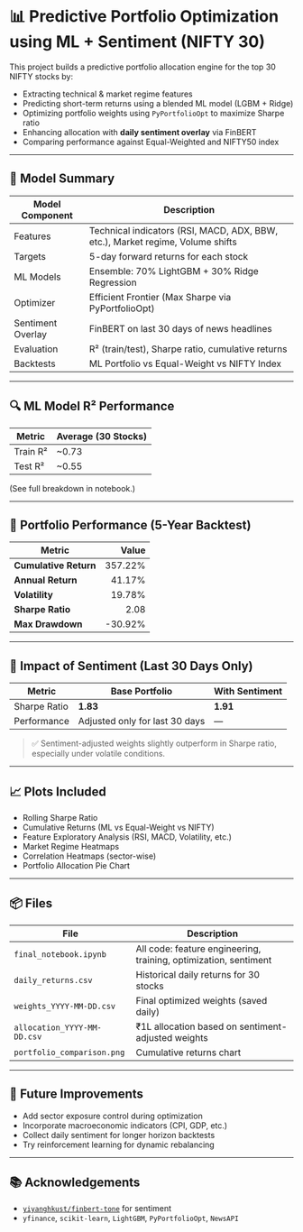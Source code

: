 # 📊 Predictive Portfolio Optimization using ML + Sentiment (NIFTY 30)

This project builds a predictive portfolio allocation engine for the top 30 NIFTY stocks by:
- Extracting technical & market regime features
- Predicting short-term returns using a blended ML model (LGBM + Ridge)
- Optimizing portfolio weights using `PyPortfolioOpt` to maximize Sharpe ratio
- Enhancing allocation with **daily sentiment overlay** via FinBERT
- Comparing performance against Equal-Weighted and NIFTY50 index

---

## 🧠 Model Summary

| Model Component    | Description                                      |
|--------------------|--------------------------------------------------|
| Features           | Technical indicators (RSI, MACD, ADX, BBW, etc.), Market regime, Volume shifts |
| Targets            | 5-day forward returns for each stock             |
| ML Models          | Ensemble: 70% LightGBM + 30% Ridge Regression    |
| Optimizer          | Efficient Frontier (Max Sharpe via PyPortfolioOpt) |
| Sentiment Overlay  | FinBERT on last 30 days of news headlines        |
| Evaluation         | R² (train/test), Sharpe ratio, cumulative returns |
| Backtests          | ML Portfolio vs Equal-Weight vs NIFTY Index      |

---

## 🔍 ML Model R² Performance

| Metric         | Average (30 Stocks) |
|----------------|---------------------|
| Train R²       | ~0.73               |
| Test R²        | ~0.55               |

(See full breakdown in notebook.)

---

## 💼 Portfolio Performance (5-Year Backtest)

| Metric              | Value             |
|---------------------|------------------:|
| **Cumulative Return** | 357.22%         |
| **Annual Return**     | 41.17%          |
| **Volatility**        | 19.78%          |
| **Sharpe Ratio**      | 2.08            |
| **Max Drawdown**      | -30.92%         |

---

## 📰 Impact of Sentiment (Last 30 Days Only)

| Metric         | Base Portfolio | With Sentiment |
|----------------|----------------|----------------|
| Sharpe Ratio   | **1.83**       | **1.91**       |
| Performance    | Adjusted only for last 30 days | — |

> ✅ Sentiment-adjusted weights slightly outperform in Sharpe ratio, especially under volatile conditions.

---

## 📈 Plots Included

- Rolling Sharpe Ratio
- Cumulative Returns (ML vs Equal-Weight vs NIFTY)
- Feature Exploratory Analysis (RSI, MACD, Volatility, etc.)
- Market Regime Heatmaps
- Correlation Heatmaps (sector-wise)
- Portfolio Allocation Pie Chart

---

## 📦 Files

| File                        | Description                            |
|-----------------------------|----------------------------------------|
| `final_notebook.ipynb`      | All code: feature engineering, training, optimization, sentiment |
| `daily_returns.csv`         | Historical daily returns for 30 stocks |
| `weights_YYYY-MM-DD.csv`    | Final optimized weights (saved daily)  |
| `allocation_YYYY-MM-DD.csv` | ₹1L allocation based on sentiment-adjusted weights |
| `portfolio_comparison.png`  | Cumulative returns chart               |

---

## 🚀 Future Improvements

- Add sector exposure control during optimization
- Incorporate macroeconomic indicators (CPI, GDP, etc.)
- Collect daily sentiment for longer horizon backtests
- Try reinforcement learning for dynamic rebalancing

---

## 📚 Acknowledgements

- [`yiyanghkust/finbert-tone`](https://huggingface.co/yiyanghkust/finbert-tone) for sentiment
- `yfinance`, `scikit-learn`, `LightGBM`, `PyPortfolioOpt`, `NewsAPI`
